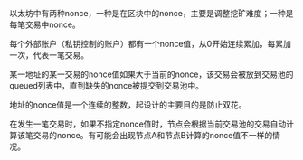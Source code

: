 以太坊中有两种nonce，一种是在区块中的nonce，主要是调整挖矿难度；一种是每笔交易中nonce。

每个外部账户（私钥控制的账户）都有一个nonce值，从0开始连续累加，每累加一次，代表一笔交易。

某一地址的某一交易的nonce值如果大于当前的nonce，该交易会被放到交易池的queued列表中，直到缺失的nonce被提交到交易池中。

地址的nonce值是一个连续的整数，起设计的主要目的是防止双花。

在发生一笔交易时，如果不指定nonce值时，节点会根据当前交易池的交易自动计算该笔交易的nonce。有可能会出现节点A和节点B计算的nonce值不一样的情况。

